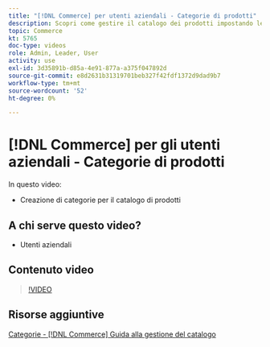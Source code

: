 ```yaml
---
title: "[!DNL Commerce] per utenti aziendali - Categorie di prodotti"
description: Scopri come gestire il catalogo dei prodotti impostando le categorie.
topic: Commerce
kt: 5765
doc-type: videos
role: Admin, Leader, User
activity: use
exl-id: 3d35891b-d85a-4e91-877a-a375f047892d
source-git-commit: e8d2631b31319701beb327f42fdf1372d9dad9b7
workflow-type: tm+mt
source-wordcount: '52'
ht-degree: 0%

---
```


# [!DNL Commerce] per gli utenti aziendali - Categorie di prodotti

In questo video:

- Creazione di categorie per il catalogo di prodotti

## A chi serve questo video?

- Utenti aziendali

## Contenuto video

>[!VIDEO](https://video.tv.adobe.com/v/35950?quality=12&learn=on)

## Risorse aggiuntive

[Categorie - [!DNL Commerce] Guida alla gestione del catalogo](https://experienceleague.adobe.com/docs/commerce-admin/catalog/categories/categories.html)
